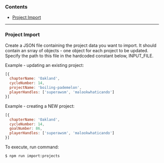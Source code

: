 ### Contents

+ [Project Import](#project-import)

---

### Project Import

Create a JSON file containing the project data you want to import. It should contain an srray of objects - one object for each project to be updated. Specify the path to this file in the hardcoded constant below, INPUT_FILE.

Example - updating an existing project:
```js
[{
  chapterName: 'Oakland',
  cycleNumber: 14,
  projectName: 'boiling-pademelon',
  playerHandles: ['superawsm', 'malookwhaticando']
}]
```

Example - creating a NEW project:
```js
[{
  chapterName: 'Oakland',
  cycleNumber: 14,
  goalNumber: 86,
  playerHandles: ['superawsm', 'malookwhaticando']
}]
```

To execute, run command:
```bash
$ npm run import:projects
```
